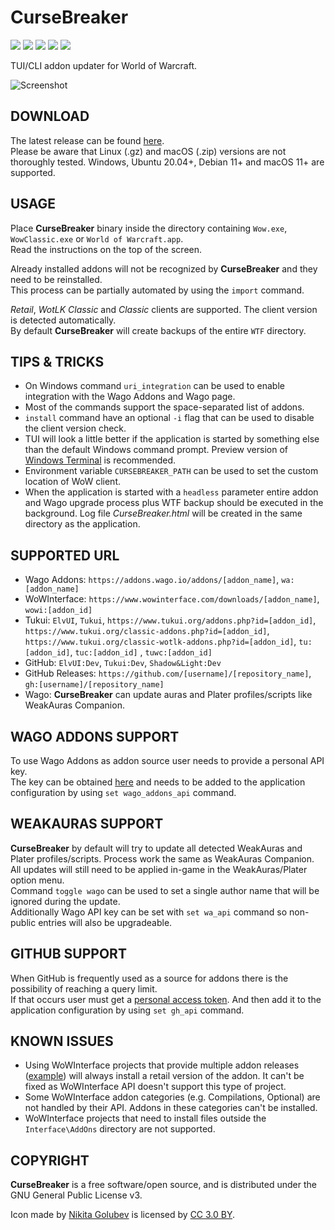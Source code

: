 # CurseBreaker

[<img src="https://img.shields.io/github/release/AcidWeb/CurseBreaker">](https://github.com/AcidWeb/CurseBreaker/releases/latest) [<img src="https://img.shields.io/github/downloads/AcidWeb/CurseBreaker/latest/total">](https://github.com/AcidWeb/CurseBreaker/releases/latest) [<img src="https://img.shields.io/github/downloads/AcidWeb/CurseBreaker/total">](https://github.com/AcidWeb/CurseBreaker/releases/latest) [<img src="https://img.shields.io/github/workflow/status/AcidWeb/CurseBreaker/Binary%20builder">](https://github.com/AcidWeb/CurseBreaker/actions) [<img src="https://img.shields.io/discord/362155557488164874?logo=discord">](https://discord.gg/G2SXFGb)

TUI/CLI addon updater for World of Warcraft.

![Screenshot](https://i.imgur.com/A3DH1xf.png)

## DOWNLOAD
The latest release can be found [here](https://github.com/AcidWeb/CurseBreaker/releases/latest).\
Please be aware that Linux (.gz) and macOS (.zip) versions are not thoroughly tested.
Windows, Ubuntu 20.04+, Debian 11+ and macOS 11+ are supported.

## USAGE
Place **CurseBreaker** binary inside the directory containing `Wow.exe`, `WowClassic.exe` or `World of Warcraft.app`.\
Read the instructions on the top of the screen.

Already installed addons will not be recognized by **CurseBreaker** and they need to be reinstalled.\
This process can be partially automated by using the `import` command.

_Retail_, _WotLK Classic_ and _Classic_ clients are supported. The client version is detected automatically.\
By default **CurseBreaker** will create backups of the entire `WTF` directory.

## TIPS & TRICKS
- On Windows command `uri_integration` can be used to enable integration with the Wago Addons and Wago page.
- Most of the commands support the space-separated list of addons.
- `install` command have an optional `-i` flag that can be used to disable the client version check.
- TUI will look a little better if the application is started by something else than the default Windows command prompt. Preview version of [Windows Terminal](https://aka.ms/terminal-preview) is recommended.
- Environment variable `CURSEBREAKER_PATH` can be used to set the custom location of WoW client.
- When the application is started with a `headless` parameter entire addon and Wago upgrade process plus WTF backup should be executed in the background. Log file _CurseBreaker.html_ will be created in the same directory as the application.

## SUPPORTED URL
- Wago Addons: `https://addons.wago.io/addons/[addon_name]`, `wa:[addon_name]`
- WoWInterface: `https://www.wowinterface.com/downloads/[addon_name]`, `wowi:[addon_id]`
- Tukui: `ElvUI`, `Tukui`, `https://www.tukui.org/addons.php?id=[addon_id]`, `https://www.tukui.org/classic-addons.php?id=[addon_id]`, `https://www.tukui.org/classic-wotlk-addons.php?id=[addon_id]`, `tu:[addon_id]`, `tuc:[addon_id]` , `tuwc:[addon_id]`
- GitHub: `ElvUI:Dev`, `Tukui:Dev`, `Shadow&Light:Dev`
- GitHub Releases: `https://github.com/[username]/[repository_name]`, `gh:[username]/[repository_name]`
- Wago: **CurseBreaker** can update auras and Plater profiles/scripts like WeakAuras Companion.

## WAGO ADDONS SUPPORT
To use Wago Addons as addon source user needs to provide a personal API key.\
The key can be obtained [here](https://addons.wago.io/patreon) and needs to be added to the application configuration by using `set wago_addons_api` command.

## WEAKAURAS SUPPORT
**CurseBreaker** by default will try to update all detected WeakAuras and Plater profiles/scripts. Process work the same as WeakAuras Companion.\
All updates will still need to be applied in-game in the WeakAuras/Plater option menu.\
Command `toggle wago` can be used to set a single author name that will be ignored during the update.\
Additionally Wago API key can be set with `set wa_api` command so non-public entries will also be upgradeable.

## GITHUB SUPPORT
When GitHub is frequently used as a source for addons there is the possibility of reaching a query limit.\
If that occurs user must get a [personal access token](https://docs.github.com/en/authentication/keeping-your-account-and-data-secure/creating-a-personal-access-token). And then add it to the application configuration by using `set gh_api` command.

## KNOWN ISSUES
- Using WoWInterface projects that provide multiple addon releases ([example](https://www.wowinterface.com/downloads/info5086-BigWigsBossmods)) will always install a retail version of the addon. It can't be fixed as WoWInterface API doesn't support this type of project.
- Some WoWInterface addon categories (e.g. Compilations, Optional) are not handled by their API. Addons in these categories can't be installed.
- WoWInterface projects that need to install files outside the `Interface\AddOns` directory are not supported.

## COPYRIGHT
**CurseBreaker** is a free software/open source, and is distributed under the GNU General Public License v3.

Icon made by [Nikita Golubev](https://www.flaticon.com/authors/nikita-golubev) is licensed by [CC 3.0 BY](http://creativecommons.org/licenses/by/3.0/).
